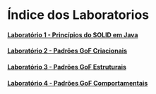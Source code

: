 # Índice dos Laboratorios

#### [Laboratório 1 - Princípios do SOLID em Java](./src/main/java/dia02/laboratorio1/)<br/>
#### [Laboratório 2 - Padrões GoF Criacionais](./src/main/java/dia02/laboratorio2/)<br/>
#### [Laboratório 3 - Padrões GoF Estruturais](./src/main/java/dia02/laboratorio3/)<br/>
#### [Laboratório 4 - Padrões GoF Comportamentais](./src/main/java/dia02/laboratorio4/)<br/>

<!--
#### [Laboratório 4 - NOME LABORATORIO](./src/laboratorio4/)<br/>
-->
